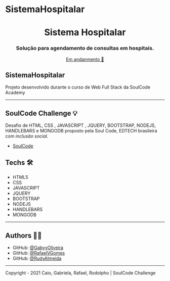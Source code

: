 # SistemaHospitalar
<h1 align="center">Sistema Hospitalar</h1>
<h3 align="center">Solução para agendamento de consultas em hospitais.</h3>


<p align="center"><a href="https://rudyalmeida.github.io/sistemahospitalar/" >Em andanmento 🚀</a><p>




## SistemaHospitalar
Projeto desenvolvido durante o curso de Web Full Stack da SoulCode Academy

---

## SoulCode Challenge 💡

Desafio de HTML, CSS , JAVASCRIPT , JQUERY, BOOTSTRAP, NODEJS, HANDLEBARS e MONGODB  proposto pela Soul Code, EDTECH brasileira com <i>inclusão social.</i>

- <a href="https://soulcodeacademy.org/">SoulCode</a>


## Techs 🛠

 - HTML5
 - CSS
 - JAVASCRIPT
 - JQUERY
 - BOOTSTRAP
 - NODEJS
 - HANDLEBARS
 - MONGODB

---

## Authors 👨‍💻

- GitHub: [@GabyyOliveira](https://github.com/GabyyOliveira)
- GitHub: [@RafaelVGomes](https://github.com/RafaelVGomes)
- GitHub: [@RudyAlmeida](https://github.com/RudyAlmeida)
---

Copyright - 2021 Caio, Gabriela, Rafael, Rodolpho | SoulCode Challenge
